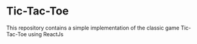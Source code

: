# Tic-Tac-Toe
This repository contains a simple implementation of the classic game Tic-Tac-Toe using ReactJs
